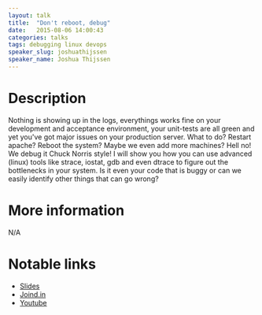 ```yaml
---
layout: talk
title:  "Don't reboot, debug"
date:   2015-08-06 14:00:43
categories: talks
tags: debugging linux devops
speaker_slug: joshuathijssen
speaker_name: Joshua Thijssen
---
```


# Description
Nothing is showing up in the logs, everythings works fine on your development and acceptance environment, your unit-tests are all green and yet you've got major issues on your production server. What to do? Restart apache? Reboot the system? Maybe we even add more machines? Hell no! We debug it Chuck Norris style! I will show you how you can use advanced (linux) tools like strace, iostat, gdb and even dtrace to figure out the bottlenecks in your system. Is it even your code that is buggy or can we easily identify other things that can go wrong? 


# More information
N/A

# Notable links
  * [Slides](http://www.google.com)
  * [Joind.in](http://www.google.com)
  * [Youtube](http://www.google.com)
